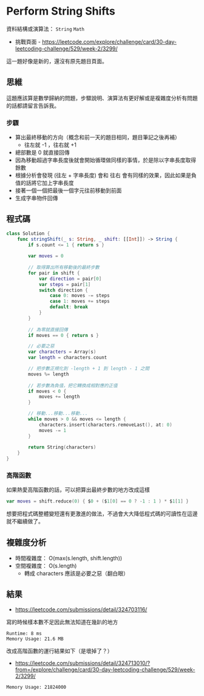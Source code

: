 # Perform String Shifts

資料結構或演算法： `String` `Math`

- 挑戰頁面 - <https://leetcode.com/explore/challenge/card/30-day-leetcoding-challenge/529/week-2/3299/>

這一題好像是新的，還沒有原先題目頁面。

## 思維

這題應該算是數學歸納的問題，步驟說明、演算法有更好解或是複雜度分析有問題的話都請留言告訴我。

### 步驟

- 算出最終移動的方向（概念和前一天的題目相同，題目筆記之後再補）
  - 往左就 -1 ，往右就 +1
- 總部數是 0 就直接回傳
- 因為移動超過字串長度後就會開始循環做同樣的事情，於是除以字串長度取得餘數
- 根據分析會發現 (往左 + 字串長度) 會和 往右 會有同樣的效果，因此如果是負值的話將它加上字串長度
- 接著一個一個把最後一個字元往前移動到前面
- 生成字串物件回傳

## 程式碼

``` swift
class Solution {
    func stringShift(_ s: String, _ shift: [[Int]]) -> String {
        if s.count <= 1 { return s }
        
        var moves = 0
        
        // 取得算出所有移動後的最終步數
        for pair in shift {
            var direction = pair[0]
            var steps = pair[1]
            switch direction {
                case 0: moves -= steps
                case 1: moves += steps
                default: break
            }
        }
        
        // 為零就直接回傳
        if moves == 0 { return s }

        // 必要之惡
        var characters = Array(s)
        var length = characters.count

        // 把步數正規化到 -length + 1 到 length - 1 之間
        moves %= length
        
        // 若步數為負值，把它轉換成相對應的正值
        if moves < 0 {
            moves += length
        }

        // 移動...移動...移動...
        while moves > 0 && moves <= length {
            characters.insert(characters.removeLast(), at: 0)
            moves -= 1
        }
        
        return String(characters)
    }
}
```

### 高階函數

如果熱愛高階函數的話，可以把算出最終步數的地方改成這樣

``` swift
var moves = shift.reduce(0) { $0 + ($1[0] == 0 ? -1 : 1 ) * $1[1] }
```

想要把程式碼整體變短還有更激進的做法，不過會大大降低程式碼的可讀性在這邊就不繼續做了。

## 複雜度分析

- 時間複雜度： O(max(s.length, shift.length))
- 空間複雜度： O(s.length)
  - 轉成 characters 應該是必要之惡（翻白眼）

## 結果

- <https://leetcode.com/submissions/detail/324703116/>

寫的時候樣本數不足因此無法知道在幾趴的地方

``` text
Runtime: 8 ms
Memory Usage: 21.6 MB
```

改成高階函數的運行結果如下（是壞掉了？）

- <https://leetcode.com/submissions/detail/324713010/?from=/explore/challenge/card/30-day-leetcoding-challenge/529/week-2/3299/>

``` text
Memory Usage: 21824000
```
